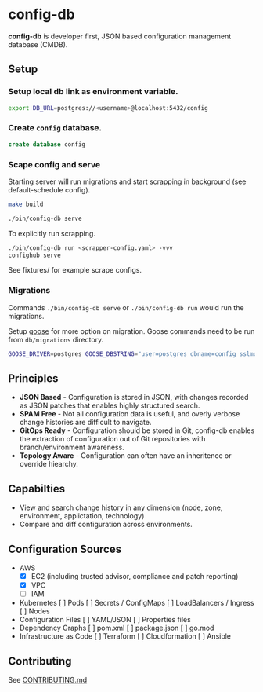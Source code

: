 # config-db

**config-db** is developer first, JSON based configuration management database (CMDB).

## Setup

### Setup local db link as environment variable.
```bash
export DB_URL=postgres://<username>@localhost:5432/config
```

### Create `config` database.
```sql
create database config
```

### Scape config and serve

Starting server will run migrations and start scrapping in background (see default-schedule config).

```bash
make build

./bin/config-db serve
```

To explicitly run scrapping.

```bash
./bin/config-db run <scrapper-config.yaml> -vvv
confighub serve
```

See fixtures/ for example scrape configs.

### Migrations

Commands `./bin/config-db serve` or `./bin/config-db run` would run the migrations.

Setup [goose](https://github.com/pressly/goose) for more option on migration. Goose commands need to be run from `db/migrations` directory.

```bash
GOOSE_DRIVER=postgres GOOSE_DBSTRING="user=postgres dbname=config sslmode=disable" goose down
```



## Principles

* **JSON Based** - Configuration is stored in JSON, with changes recorded as JSON patches that enables highly structured search.
* **SPAM Free** - Not all configuration data is useful, and overly verbose change histories are difficult to navigate.
* **GitOps Ready** - Configuration should be stored in Git, config-db enables the extraction of configuration out of Git repositories with branch/environment awareness.
* **Topology Aware** - Configuration can often have an inheritence or override hiearchy.

## Capabilties

* View and search change history in any dimension (node, zone, environment, applictation, technology)
* Compare and diff configuration across environments.

## Configuration Sources

* AWS
  * [x] EC2 (including trusted advisor, compliance and patch reporting)
  * [x] VPC
  * [ ] IAM
* Kubernetes
  [ ] Pods
  [ ] Secrets / ConfigMaps
  [ ] LoadBalancers / Ingress
  [ ] Nodes
* Configuration Files
  [ ] YAML/JSON
  [ ] Properties files
* Dependency Graphs
  [ ] pom.xml
  [ ] package.json
  [ ] go.mod
* Infrastructure as Code
  [ ] Terraform
  [ ] Cloudformation
  [ ] Ansible

## Contributing

See [CONTRIBUTING.md](./CONTRIBUTING.md)
